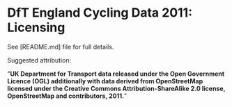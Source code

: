 # DfT England Cycling Data 2011: Licensing

See [README.md] file for full details.

Suggested attribution:

"**UK Department for Transport data released under the Open Government Licence (OGL) additionally with data derived from OpenStreetMap licensed under the Creative Commons Attribution-ShareAlike 2.0 license, OpenStreetMap and contributors, 2011.**"

